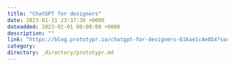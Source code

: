```yaml
---
title: "ChatGPT for designers"
date: 2023-01-31 23:37:30 +0000
dateadded: 2023-02-01 00:00:09 +0000
description: ""
link: "https://blog.prototypr.io/chatgpt-for-designers-616ae1c4e854?source=rss----eb297ea1161a---4"
category:
directory: _directory/prototypr.md
---
```

